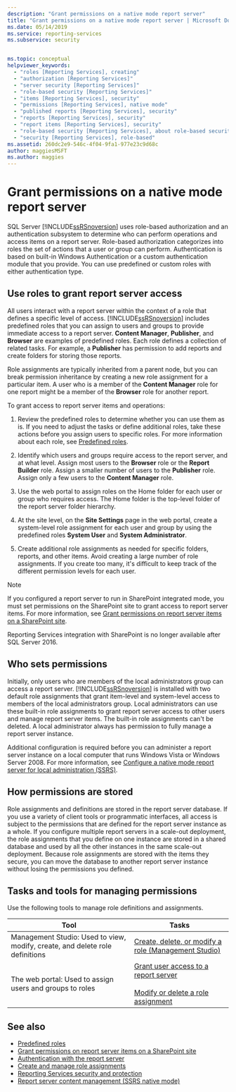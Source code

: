 ```yaml
---
description: "Grant permissions on a native mode report server"
title: "Grant permissions on a native mode report server | Microsoft Docs"
ms.date: 05/14/2019
ms.service: reporting-services
ms.subservice: security


ms.topic: conceptual
helpviewer_keywords: 
  - "roles [Reporting Services], creating"
  - "authorization [Reporting Services]"
  - "server security [Reporting Services]"
  - "role-based security [Reporting Services]"
  - "items [Reporting Services], security"
  - "permissions [Reporting Services], native mode"
  - "published reports [Reporting Services], security"
  - "reports [Reporting Services], security"
  - "report items [Reporting Services], security"
  - "role-based security [Reporting Services], about role-based security"
  - "security [Reporting Services], role-based"
ms.assetid: 260dc2e9-546c-4f04-9fa1-977e23c9d68c
author: maggiesMSFT
ms.author: maggies
---
```

# Grant permissions on a native mode report server
  SQL Server [!INCLUDE[ssRSnoversion](../../includes/ssrsnoversion-md.md)] uses role-based authorization and an authentication subsystem to determine who can perform operations and access items on a report server. Role-based authorization categorizes into roles the set of actions that a user or group can perform. Authentication is based on built-in Windows Authentication or a custom authentication module that you provide. You can use predefined or custom roles with either authentication type.
  
## Use roles to grant report server access
 All users interact with a report server within the context of a role that defines a specific level of access. [!INCLUDE[ssRSnoversion](../../includes/ssrsnoversion-md.md)] includes predefined roles that you can assign to users and groups to provide immediate access to a report server. **Content Manager**, **Publisher**, and **Browser** are examples of predefined roles. Each role defines a collection of related tasks. For example, a **Publisher** has permission to add reports and create folders for storing those reports.
  
 Role assignments are typically inherited from a parent node, but you can break permission inheritance by creating a new role assignment for a particular item. A user who is a member of the **Content Manager** role for one report might be a member of the **Browser** role for another report.
  
 To grant access to report server items and operations:
  
1. Review the predefined roles to determine whether you can use them as is. If you need to adjust the tasks or define additional roles, take these actions before you assign users to specific roles. For more information about each role, see [Predefined roles](../../reporting-services/security/role-definitions-predefined-roles.md).
  
1. Identify which users and groups require access to the report server, and at what level. Assign most users to the **Browser** role or the **Report Builder** role. Assign a smaller number of users to the **Publisher** role. Assign only a few users to the **Content Manager** role.
  
1. Use the web portal to assign roles on the Home folder for each user or group who requires access. The Home folder is the top-level folder of the report server folder hierarchy.
  
1. At the site level, on the **Site Settings** page in the web portal, create a system-level role assignment for each user and group by using the predefined roles **System User** and **System Administrator**.
  
1. Create additional role assignments as needed for specific folders, reports, and other items. Avoid creating a large number of role assignments. If you create too many, it's difficult to keep track of the different permission levels for each user.
  
> [!NOTE]  
>  If you configured a report server to run in SharePoint integrated mode, you must set permissions on the SharePoint site to grant access to report server items. For more information, see [Grant permissions on report server items on a SharePoint site](../../reporting-services/security/granting-permissions-on-report-server-items-on-a-sharepoint-site.md).
> 
> Reporting Services integration with SharePoint is no longer available after SQL Server 2016.
  
## Who sets permissions
 Initially, only users who are members of the local administrators group can access a report server. [!INCLUDE[ssRSnoversion](../../includes/ssrsnoversion-md.md)] is installed with two default role assignments that grant item-level and system-level access to members of the local administrators group. Local administrators can use these built-in role assignments to grant report server access to other users and manage report server items. The built-in role assignments can't be deleted. A local administrator always has permission to fully manage a report server instance.
 
 Additional configuration is required before you can administer a report server instance on a local computer that runs Windows Vista or Windows Server 2008. For more information, see [Configure a native mode report server for local administration &#40;SSRS&#41;](../../reporting-services/report-server/configure-a-native-mode-report-server-for-local-administration-ssrs.md).
  
## How permissions are stored
 Role assignments and definitions are stored in the report server database. If you use a variety of client tools or programmatic interfaces, all access is subject to the permissions that are defined for the report server instance as a whole. If you configure multiple report servers in a scale-out deployment, the role assignments that you define on one instance are stored in a shared database and used by all the other instances in the same scale-out deployment. Because role assignments are stored with the items they secure, you can move the database to another report server instance without losing the permissions you defined.
  
## Tasks and tools for managing permissions
 Use the following tools to manage role definitions and assignments.
  
|Tool|Tasks|  
|----------|-----------|  
|Management Studio: Used to view, modify, create, and delete role definitions|[Create, delete, or modify a role &#40;Management Studio&#41;](../../reporting-services/security/role-definitions-create-delete-or-modify.md)|  
|The web portal: Used to assign users and groups to roles|[Grant user access to a report server](../../reporting-services/security/grant-user-access-to-a-report-server.md)<br /><br /> [Modify or delete a role assignment](../../reporting-services/security/role-assignments-modify-or-delete.md)|  
  
## See also
 - [Predefined roles](../../reporting-services/security/role-definitions-predefined-roles.md)  
 - [Grant permissions on report server items on a SharePoint site](../../reporting-services/security/granting-permissions-on-report-server-items-on-a-sharepoint-site.md)  
 - [Authentication with the report server](../../reporting-services/security/authentication-with-the-report-server.md)  
 - [Create and manage role assignments](../../reporting-services/security/create-and-manage-role-assignments.md)  
 - [Reporting Services security and protection](../../reporting-services/security/reporting-services-security-and-protection.md)  
 - [Report server content management &#40;SSRS native mode&#41;](../../reporting-services/report-server/report-server-content-management-ssrs-native-mode.md)  
  
  

